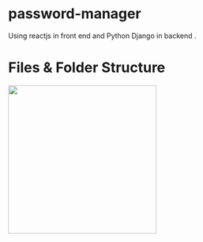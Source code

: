 # password-manager
Using reactjs in front end and  Python Django in backend .

# Files & Folder Structure 
<img src ='backend-file-structure.png' width=300 height = '300px'>
